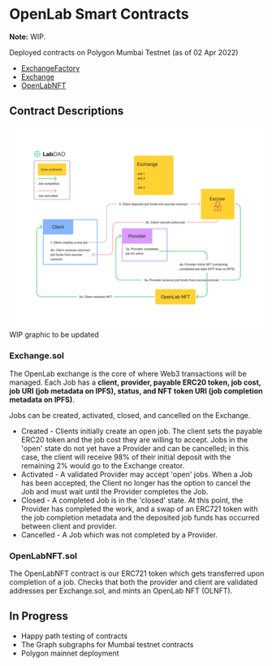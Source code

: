 # OpenLab Smart Contracts

**Note:** WIP.

Deployed contracts on Polygon Mumbai Testnet (as of 02 Apr 2022)
* [ExchangeFactory](https://mumbai.polygonscan.com/address/0xfe4a6f713d9d28a0afd9b7934418ae5b5b71230a#code)
* [Exchange](https://mumbai.polygonscan.com/address/0xad987cdee0b0c42789a3ecfabf23382424bb7ae0#cod)
* [OpenLabNFT](https://mumbai.polygonscan.com/address/0x18d7EAA555D813595BCEBDaDD6b0C55A8FEa89c7#code)

## Contract Descriptions

![Contract Flow](static/labdao-contracts_30Mar2022.png)
WIP graphic to be updated

### Exchange.sol

The OpenLab exchange is the core of where Web3 transactions will be managed. Each Job has a **client, provider, payable ERC20 token, job cost, job URI (job metadata on IPFS), status, and NFT token URI (job completion metadata on IPFS)**.

Jobs can be created, activated, closed, and cancelled on the Exchange.
* Created - Clients initially create an open job. The client sets the payable ERC20 token and the job cost they are willing to accept. Jobs in the 'open' state do not yet have a Provider and can be cancelled; in this case, the client will receive 98% of their initial deposit with the remaining 2% would go to the Exchange creator.
* Activated - A validated Provider may accept 'open' jobs. When a Job has been accepted, the Client no longer has the option to cancel the Job and must wait until the Provider completes the Job.
* Closed - A completed Job is in the 'closed' state. At this point, the Provider has completed the work, and a swap of an ERC721 token with the job completion metadata and the deposited job funds has occurred between client and provider. 
* Cancelled - A Job which was not completed by a Provider.

### OpenLabNFT.sol

The OpenLabNFT contract is our ERC721 token which gets transferred upon completion of a job. Checks that both the provider and client are validated addresses per Exchange.sol, and mints an OpenLab NFT (OLNFT).

## In Progress

* Happy path testing of contracts
* The Graph subgraphs for Mumbai testnet contracts
* Polygon mainnet deployment
